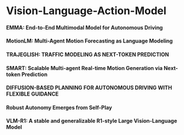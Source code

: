 # Vision-Language-Action-Model

#### EMMA: End-to-End Multimodal Model for Autonomous Driving
#### MotionLM: Multi-Agent Motion Forecasting as Language Modeling
#### TRAJEGLISH: TRAFFIC MODELING AS NEXT-TOKEN PREDICTION
#### SMART: Scalable Multi-agent Real-time Motion Generation via Next-token Prediction
#### DIFFUSION-BASED PLANNING FOR AUTONOMOUS DRIVING WITH FLEXIBLE GUIDANCE
#### Robust Autonomy Emerges from Self-Play
#### VLM-R1: A stable and generalizable R1-style Large Vision-Language Model

